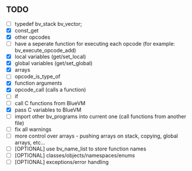 ## TODO
- [ ] typedef bv_stack bv_vector;
- [x] const_get
- [x] other opcodes
- [ ] have a seperate function for executing each opcode (for example: bv_execute_opcode_add)
- [x] local variables (get/set_local)
- [x] global variables (get/set_global)
- [x] arrays
- [ ] opcode_is_type_of
- [x] function arguments
- [x] opcode_call (calls a function)
- [ ] if
- [ ] call C functions from BlueVM
- [x] pass C variables to BlueVM
- [ ] import other bv_programs into current one (call functions from another file)
- [ ] fix all warnings
- [ ] more control over arrays - pushing arrays on stack, copying, global arrays, etc...
- [ ] [OPTIONAL] use bv_name_list to store function names
- [ ] [OPTIONAL] classes/objects/namespaces/enums
- [ ] [OPTIONAL] exceptions/error handling
